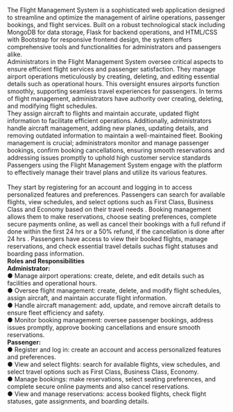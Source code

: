 The Flight Management System is a sophisticated web application designed to streamline and optimize the management of airline operations, passenger bookings, and flight services. Built on a robust technological stack including MongoDB for data storage, Flask for backend operations, and HTML/CSS with Bootstrap for responsive frontend design, the system offers comprehensive tools and functionalities for administrators and passengers alike.<br/>
Administrators in the Flight Management System oversee critical aspects to ensure efficient flight services and passenger satisfaction. They manage airport operations meticulously by creating, deleting, and editing essential details such as operational hours. This oversight ensures airports function smoothly, supporting seamless travel experiences for passengers. In terms of flight management, administrators have authority over creating, deleting, and modifying flight schedules.<br/> They assign aircraft to flights and maintain accurate, updated flight information to facilitate efficient operations. Additionally, administrators handle aircraft management, adding new planes, updating details, and removing outdated information to maintain a well-maintained fleet. Booking management is crucial; administrators monitor and manage passenger bookings, confirm booking cancellations, ensuring smooth reservations and addressing issues promptly to uphold high customer service standards Passengers using the Flight Management System engage with the platform to effectively manage their travel plans and utilize its various features.<br/><br/> They start by registering for an account and logging in to access personalized features and preferences. Passengers can search for available flights, view schedules, and select options such as First Class, Business Class and Economy based on their travel needs . Booking management allows them to make reservations, choose seating preferences, complete secure payments online, as well as cancel their bookings with a full refund if done within the first 24 hrs or a 50% refund, if the cancellation is done after 24 hrs . Passengers have access to view their booked flights, manage reservations, and check essential travel details suchas flight statuses and boarding pass information.<br/>
**Roles and Responsibilities** <br/>
**Administrator:** <br/>
● Manage airport operations: create, delete, and edit details such as facilities and operational hours.<br/>
● Oversee flight management: create, delete, and modify flight schedules, assign aircraft, and maintain accurate flight information.<br/>
● Handle aircraft management: add, update, and remove aircraft details to ensure fleet efficiency and safety.<br/>
● Monitor booking management: oversee passenger bookings, address issues promptly, approve booking cancellations and ensure smooth reservations.<br/>
**Passenger:** <br/>
● Register and log in: create an account and access personalized features and preferences.<br/>
● View and select flights: search for available flights, view schedules, and select travel options such as First Class, Business Class, Economy.<br/>
● Manage bookings: make reservations, select seating preferences, and complete secure online payments and also cancel reservations.<br/>
● View and manage reservations: access booked flights, check flight statuses, gate assignments, and boarding details.<br/>
